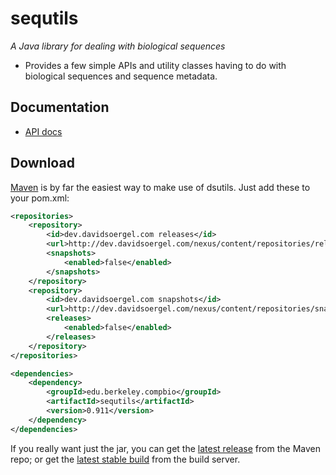 sequtils
========

_A Java library for dealing with biological sequences_

 * Provides a few simple APIs and utility classes having to do with biological sequences and sequence metadata.

Documentation
-------------

 * [API docs](http://davidsoergel.github.io/sequtils/)

Download
--------

[Maven](http://maven.apache.org/) is by far the easiest way to make use of dsutils.  Just add these to your pom.xml:
```xml
<repositories>
	<repository>
		<id>dev.davidsoergel.com releases</id>
		<url>http://dev.davidsoergel.com/nexus/content/repositories/releases</url>
		<snapshots>
			<enabled>false</enabled>
		</snapshots>
	</repository>
	<repository>
		<id>dev.davidsoergel.com snapshots</id>
		<url>http://dev.davidsoergel.com/nexus/content/repositories/snapshots</url>
		<releases>
			<enabled>false</enabled>
		</releases>
	</repository>
</repositories>

<dependencies>
	<dependency>
		<groupId>edu.berkeley.compbio</groupId>
		<artifactId>sequtils</artifactId>
		<version>0.911</version>
	</dependency>
</dependencies>
```

If you really want just the jar, you can get the [latest release](http://dev.davidsoergel.com/nexus/content/repositories/releases/edu/berkeley/compbio/sequtils/) from the Maven repo; or get the [latest stable build](http://dev.davidsoergel.com/jenkins/job/sequtils/lastStableBuild/edu.berkeley.compbio$sequtils/) from the build server.

